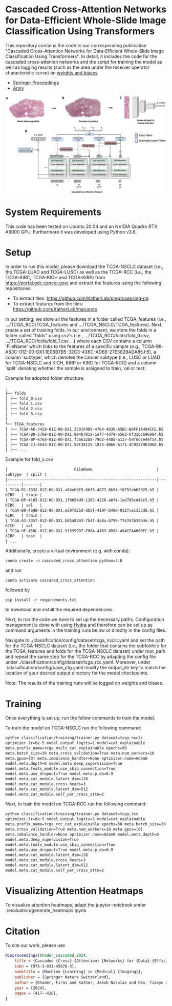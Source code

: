 Cascaded Cross-Attention Networks for Data-Efficient Whole-Slide Image Classification Using Transformers
=========================

This repository contains the code to our corresponding publication "Cascaded Cross-Attention Networks for Data-Efficient Whole-Slide Image Classification Using Transformers". In detail, it includes the code for the cascaded cross-attenion networks and the script for training the model as well as logging results (such as the area under the receiver operator characteristic curve) on [weights and biases](https://wandb.ai)

- [Springer Proceedings](https://link.springer.com/chapter/10.1007/978-3-031-45676-3_42)
- [Arxiv](https://arxiv.org/abs/2305.06963)


![alt text](assets/model.png)

# System Requirements
This code has been tested on Ubuntu 20.04 and an NVIDIA Quadro RTX A6000 GPU. Furthermore it was developed using Python v3.8.

# Setup

In order to run this model, please download the TCGA-NSCLC dataset (i.e., the TCGA-LUAD and TCGA-LUSC) as well as the TCGA-RCC (i.e., the TCGA-KIRC, TCGA-KICH and TCGA-KIRP) from https://portal.gdc.cancer.gov/ and extract the features using the following repositories:

- To extract tiles: https://github.com/KatherLab/preprocessing-ng
- To extract features from the tiles: https://github.com/KatherLab/marugoto

In our setting, we store all the features in a folder called TCGA_features (i.e., .../TCGA_RCC/TCGA_features and .../TCGA_NSCLC/TCGA_features).
Next, create a set of training folds. In our environment, we store the folds in a folder called "folds" using csv's (i.e., .../TCGA_RCC/folds/fold_0.csv, .../TCGA_RCC/folds/fold_1.csv ...) where each CSV contains a column 'FileName' which links to the features of a specific sample (e.g., TCGA-98-A53C-01Z-00-DX1.1E06B7B5-32C3-436C-AD66-27E5829ADA85.h5), a column 'subtype', which denotes the cancer subtype (i.e., LUSC or LUAD for TCGA-NSCLC and KICH, KIRP or KIRC for TCGA-RCC) and a column 'split' denoting whether the sample is assigned to train, val or test:

Example for adopted folder structure:
```
.
├── folds
│ ├── fold_0.csv
│ ├── fold_1.csv
│ ├── fold_2.csv
│ ├── fold_3.csv
│ 
└── TCGA_features
│ ├── TCGA-AK-3429-01Z-00-DX1.3501F4D9-4764-4D30-A5BC-B0FF1A494CFE.h5
│ ├── TCGA-B0-5709-01Z-00-DX1.8e4b701a-1ef7-4d79-a562-0f316c696984.h5
│ ├── TCGA-BP-4768-01Z-00-DX1.f56632b8-79d2-440d-a137-b9f667e4ef54.h5
│ ├── TCGA-CJ-4643-01Z-00-DX1.50F38125-1825-4B66-A171-4C92279E306D.h5
│ ├── ...
```

Example for fold_x.csv
```
|                             FileName                            | subtype  | split |
|-----------------------------------------------------------------|----------|-------|
| TCGA-B1-7332-01Z-00-DX1.a04eb9f5-6b35-4877-8b54-f675fab63925.h5 |   KIRP   | train |
| TCGA-BP-4165-01Z-00-DX1.1f8b54d9-1285-4226-a8f4-1ad789cd48c5.h5 |   KIRC   | val   |
| TCGA-B0-4698-01Z-00-DX1.e50fd25d-db5f-419f-b400-911fce1333d0.h5 |   KIRC   | train |
| TCGA-A3-3357-01Z-00-DX1.b85a8293-7b4f-4a8a-b799-77d7d7b39b3e.h5 |   KICH   | val   |
| TCGA-HE-A5NL-01Z-00-DX1.913399D7-F66A-4163-8D98-494CFAA600EC.h5 |   KIRP   | test  |
| ...
```



Additionally, create a virtual environment (e.g. with conda):
````
conda create -n cascaded_cross_attention python=3.8
````
and run 
```
conda activate cascaded_cross_attention
```
followed by
```
pip install -r requirements.txt
```
to download and install the required dependencies. 

Next, to run the code we have to set up the necessary paths. Configuration management is done with using [Hydra](https://hydra.cc/) and therefore can be set up as command arguments in the training runs below or directly in the config files.

Navigate to ./classification/config/dataset/tcga_nsclc.yaml and set the path for the TCGA-NSCLC dataset (i.e., the folder that contains the subfolders for the TCGA_features and folds for the TCGA-NSCLC dataset) under root_path and repeat the same step for the TCGA-RCC by adapting the config file under ./classification/config/dataset/tcga_rcc.yaml. Moreover, under ./classification/config/base_cfg.yaml modify the output_dir key to match the location of your desired output directory for the model checkpoints.

Note: The results of the training runs will be logged on weights and biases. 

# Training
Once everything is set up, run the follow commands to train the model.

To train the model on TCGA-NSCLC run the following command:

```
python classification/training/trainer.py dataset=tcga_nsclc optimizer.lr=6e-5 model.output_logits=1 model=cat_explainable meta.prefix_name=tcga_nsclc_cat_explainable epochs=50 meta.batch_size=30 meta.cross_validation=True meta.num_workers=10 meta.gpus=[0] meta.imbalance_handler=None optimizer.name=AdamW model.meta.depth=6 model.meta.deep_supervision=True model.meta.feats_module.use_skip_connection=True model.meta.use_dropout=True model.meta.p_do=0.9 model.meta.cat_module.latent_dim=128 model.meta.cat_module.cross_heads=3 model.meta.cat_module.latent_dim=512 model.meta.cat_module.self_per_cross_attn=2
```

Next, to train the model on TCGA-RCC run the following command:
```
python classification/training/trainer.py dataset=tcga_rcc optimizer.lr=6e-5 model.output_logits=3 model=cat_explainable meta.prefix_name=tcga_rcc_cat_explainable epochs=50 meta.batch_size=30 meta.cross_validation=True meta.num_workers=10 meta.gpus=[0] meta.imbalance_handler=None optimizer.name=AdamW model.meta.depth=6 model.meta.deep_supervision=True model.meta.feats_module.use_skip_connection=True model.meta.use_dropout=True model.meta.p_do=0.9 model.meta.cat_module.latent_dim=128 model.meta.cat_module.cross_heads=3 model.meta.cat_module.latent_dim=512 model.meta.cat_module.self_per_cross_attn=2
```

# Visualizing Attention Heatmaps
To visualize attention heatmaps, adapt the jupyter-notebook under ./evaluation/generate_heatmaps.ipynb

# Citation
To cite our work, please use
```bibtex
@inproceedings{khader_cascaded_2024,
	title = {Cascaded {Cross}-{Attention} {Networks} for {Data}-{Efficient} {Whole}-{Slide} {Image} {Classification} {Using} {Transformers}},
	isbn = {978-3-031-45676-3},
	booktitle = {Machine {Learning} in {Medical} {Imaging}},
	publisher = {Springer Nature Switzerland},
	author = {Khader, Firas and Kather, Jakob Nikolas and Han, Tianyu and Nebelung, Sven and Kuhl, Christiane and Stegmaier, Johannes and Truhn, Daniel},
	year = {2024},
	pages = {417--426},
}
```





